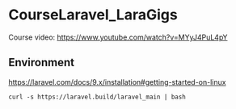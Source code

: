 # CourseLaravel_LaraGigs

Course video: https://www.youtube.com/watch?v=MYyJ4PuL4pY

## Environment

https://laravel.com/docs/9.x/installation#getting-started-on-linux

    curl -s https://laravel.build/laravel_main | bash
